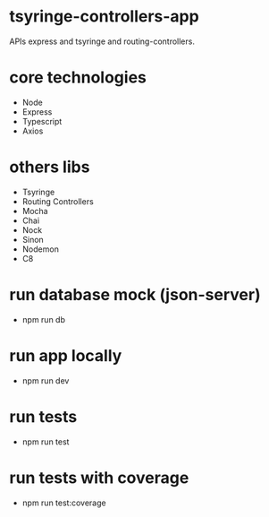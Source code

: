 # tsyringe-controllers-app
APIs express and tsyringe and routing-controllers.

# core technologies
- Node
- Express
- Typescript
- Axios

# others libs
- Tsyringe
- Routing Controllers
- Mocha
- Chai
- Nock
- Sinon
- Nodemon
- C8

# run database mock (json-server)
- npm run db

# run app locally
- npm run dev

# run tests
- npm run test

# run tests with coverage
- npm run test:coverage
